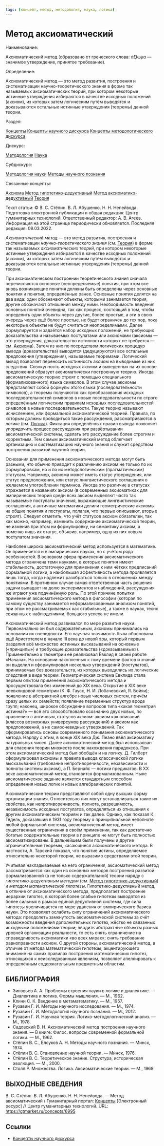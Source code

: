 ```yaml
---
tags: [концепт, метод, методология, наука, логика]
---
```

# Метод аксиоматический

Наименование:

Аксиоматический метод (образовано от греческого слова: ἀξίωμα — значимое утверждение, принятое требование).

Определение:

Аксиоматический метод — это метод развития, построения и систематизации научно-теоретического знания в форме так называемых аксиоматических теорий, при котором некоторые истинные утверждения избираются в качестве исходных положений (аксиом), из которых затем логическим путём выводятся и доказываются остальные истинные утверждения (теоремы) данной теории.

Раздел:

[Концепты](https://gtmarket.ru/concepts/)  [Концепты научного дискурса](https://gtmarket.ru/concepts/scientific-concepts) [Концепты методологического дискурса](https://gtmarket.ru/concepts/methodological-concepts)

Дискурс:

[Методология](https://gtmarket.ru/concepts/6870) [Наука](https://gtmarket.ru/concepts/6860)

Субдискурс:

[Методология науки](https://gtmarket.ru/concepts/6872) [Методы научного познания](https://gtmarket.ru/concepts/6874)

Связанные концепты:

[Аксиома](https://gtmarket.ru/concepts/6996) [Метод гипотетико-дедуктивный](https://gtmarket.ru/concepts/6991) [Метод аксиоматико-дедуктивный](https://gtmarket.ru/concepts/7334) [Теория](https://gtmarket.ru/concepts/6945)

Текст статьи: © B. C. Стёпин. В. Л. Абушенко. Н. Н. Непейвода. Подготовка электронной публикации и общая редакция: Центр гуманитарных технологий. Ответственный редактор: А. В. Агеев. Информация на этой странице периодически обновляется. Последняя редакция: 09.03.2022.

_Аксиоматический метод_ — это метод развития, построения и систематизации _научно-теоретического знания_ (см. [Теория](https://gtmarket.ru/concepts/6945)) в форме так называемых _аксиоматических теорий_, при котором некоторые истинные утверждения избираются в качестве исходных положений (аксиом), из которых затем логическим путём выводятся и доказываются остальные истинные утверждения (теоремы) данной теории.

При аксиоматическом построении теоретического знания сначала перечисляются основные (неопределяемые) понятия, при этом все вновь возникающие понятия должны быть определены через основные понятия и понятия, определённые ранее. Основные понятия делятся на два вида: одни обозначают объекты, которыми занимается теория, другие обозначают отношения между ними. Необходимость введения основных понятий очевидна, так как процесс, состоящий в том, чтобы определить одни объекты через другие, более простые, а эти в свою очередь через ещё более простые, не будет ограничен до тех пор, пока некоторые объекты не будут считаться неопределимыми. Далее формулируется и задаётся набор исходных положений, не требующих доказательства и называемых постулатами или аксиомами (аксиомы — это утверждения, доказательство истинности которых не требуется — см. [Аксиома](https://gtmarket.ru/concepts/6996)). Затем из них по посредством логических процедур вывода (доказательства) выводятся (дедуцируются) все остальные предложения (утверждения), называемые теоремами. Логический вывод позволяет переносить истинность аксиом на выводимые из них следствия. Совокупность исходных аксиом и выведенных на их основе предложений образует аксиоматически построенную теорию. Иногда аксиоматическую теорию строят с помощью специального (формализованного) языка символов. В этом случае аксиомы представляют собой формулы этого языка (последовательности символов), а теоремы получаются как преобразования исходных последовательностей символов в новые последовательности по строго определённым логическим правилам исходных последовательностей символов в новые последовательности. Такую теорию называют исчислением, или формальной аксиоматической теорией. Правила, по которым должны проводиться такие рассуждения, рассматриваются в _логике_ (см. [Логика](https://gtmarket.ru/concepts/6892)). Фиксация определённых правил вывода позволяет упорядочить процесс рассуждения при развёртывании аксиоматической системы, сделать это рассуждение более строгим и корректным. Тем самым аксиоматический метод облегчает организацию и систематизацию научного знания и служит средством построения развитой научной теории.

Основания для применения аксиоматического метода могут быть разными, что обычно приводит к различению аксиом не только по их формулировкам, но и по их методологическим (прагматическим) статусам. Например, аксиома может иметь статус утверждения, или статус предположения, или статус лингвистического соглашения о желаемом употреблении терминов. Иногда это различие в статусах отражается в названиях аксиом (в современных аксиоматиках для эмпирических теорий среди всех аксиом выделяют часто так называемые постулаты значения, выражающие лингвистические соглашения, а античные математики делили геометрические аксиомы на общие понятия и постулаты, полагая, что первые описывают, вторые строят). Следует отметить, что учёт статусов аксиом обязателен, так как можно, например, изменить содержание аксиоматической теории, не изменив при этом ни формулировку, ни семантику аксиом, а поменяв лишь их статус, объявив, например, одну из них новым постулатом значения.

Наиболее широко аксиоматический метод используется в математике. Он применяется и в эмпирических науках, но с учётом ряда особенностей. В основном сфера применения аксиоматического метода ограничена теми науками, в которых понятия имеют стабильность, достаточную для применения к ним чётких предписаний формальной логики, а наибольшая эффективность метода проявляется лишь тогда, когда надлежит разобраться только в отношениях между понятиями. В противном случае самая ответственная часть решения задачи выпадает на долю экспериментов и наблюдений, рассуждения же играют уже подчинённую роль. По этой причине попытки применения аксиоматического метода в философии (которая по самому существу занимается неформализованным анализом понятий, при этом не рассматриваемых как стабильные), а также в науках, тесно связанных с наблюдениями, большого успеха не имели.

Аксиоматический метод развивался по мере развития науки. Первоначально он был содержательным, аксиомы принимались на основании их очевидности. Его научная значимость была обоснована ещё Аристотелем в начале III века до новой эры, который первым разделил всё множество истинных высказываний на основные («принципы») и требующие доказательства («доказываемые»). Применительно к геометрии её реализовал Евклид в своей работе «Начала». На основании накопленных к тому времени фактов и знаний он выделил и сформулировал несколько утверждений (постулатов), принимаемых без доказательств, из которых выводились их логические следствия в виде теорем. Геометрическая система Евклида стала первым опытом применения аксиоматического метода и просуществовала без изменений до XIX века. Открытие в XIX веке неевклидовой геометрии (К. Ф. Гаусс, Н. И. Лобачевский, Я. Бойяи); появление в абстрактной алгебре новых числовых систем, причём сразу целых их семейств; появление переменных структур вроде групп; наконец, широкое обсуждение вопросов типа «какая геометрия истинна?» — всё это способствовало осознанию двух новых, по сравнению с античным, статусов аксиом: аксиом как описаний (классов возможных универсумов рассуждений) и аксиом как предположений, а не самоочевидных утверждений. Так сформировались основы современного понимания аксиоматического метода. Наряду с этим, в конце XIX века Дж. Пеано ввёл аксиоматику натуральных чисел. Далее аксиоматический метод был использован для спасения теории множеств после нахождения парадоксов. При этом аксиоматический метод был обобщён и на логику. Д. Гилберт сформулировал аксиомы и правила вывода классической логики высказываний (требование непротиворечивости, независимости и полноты системы аксиом), а П. Бернайс — логики предикатов. В XX веке аксиоматический метод становится формализованным. Ныне аксиоматическое задание является стандартным способом определения новых логик и новых алгебраических понятий.

Аксиоматические теории представляют собой одну высших форму организации знания. Относительно них могут устанавливаться такие их свойства, как непротиворечивость, полнота, разрешимость, независимость исходных постулатов, определяться их отношения к другим аксиоматическим теориям и так далее. Однако, как показал К. Гёдель, доказавший в 1931 году теорему о принципиальной неполноте любой формальной системы, аксиоматический метод имеет существенные ограничения в своём применении, так как достаточно богатые содержательные теории в принципе не могут быть полностью аксиоматизированы. В дальнейшем были получены и другие ограничительные теоремы, касающиеся аксиоматического метода. В частности, А. Тарский показал, что понятие истины, определяемое относительно некоторой теории, не выразимо средствами этой теории.

Учитывая накладываемые на него ограничения, аксиоматический метод рассматривается как один из основных методов построения развитой формализованной (а не только содержательной) теории наряду с _гипотетико-дедуктивным методом_ (см. [Метод гипотетико-дедуктивный](https://gtmarket.ru/concepts/6991)) и _методом математической гипотезы_. Гипотетико-дедуктивный метод, в отличие от аксиоматического метода, предполагает построение иерархии гипотез, в которой более слабые гипотезы выводятся из более сильных в рамках единой дедуктивной системы, где сила гипотезы увеличивается по мере удаления от эмпирического базиса науки. Это позволяет ослабить силу ограничений аксиоматического метода: преодолеть замкнутость аксиоматической системы за счёт возможности введения дополнительных гипотез, жёстко не связанных исходными положениями теории; вводить абстрактные объекты разных уровней организации реальности, то есть снять ограничение на справедливость аксиоматики «во всех мирах»; снять требование равноправности аксиом. С другой стороны, аксиоматический метод, в отличие от метода математической гипотезы, акцентирующего внимание на самих правилах построения математических гипотез, относящихся к неисследованным явлениям, позволяет апеллировать к определённым содержательным предметным областям.

## БИБЛИОГРАФИЯ

- Зиновьев А. А. Проблемы строения науки в логике и диалектике. — Диалектика и логика. Формы мышления. — М., 1962.
- Клини С. К. Введение в метаматематику. — М., 1957.
- Рузавин Г. И. Методы научного исследования. — М., 1974.
- Рузавин Г. И. Методология научного познания. — М., 2012.
- Рузавин Г. И. Научная теория. Логико-методологический анализ. — М., 1978.
- Садовский В. Н. Аксиоматический метод построения научного знания. — В книге: Филос. вопросы современной формальной логики. — М., 1962.
- Стёпин В. С., Елсуков А. Н. Методы научного познания. — Минск, 1974.
- Стёпин B. C. Становление научной теории. — Минск, 1976.
- Стёпин B. C. Теоретическое знание. Структура, историческая эволюция. — М., 2000.
- Столл Р. Множества. Логика. Аксиоматические теории. — М., 1968.

## ВЫХОДНЫЕ СВЕДЕНИЯ

B. C. Стёпин. В. Л. Абушенко. Н. Н. Непейвода. — Метод аксиоматический / Гуманитарный портал: [Концепты](https://gtmarket.ru/concepts/) [Электронный ресурс] // Центр гуманитарных технологий. URL: <https://gtmarket.ru/concepts/6995>

## Ссылки

- [Концепты научного дискурса](Концепты%20научного%20дискурса.md)
